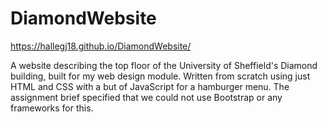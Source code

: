 # DiamondWebsite
https://hallegj18.github.io/DiamondWebsite/

A website describing the top floor of the University of Sheffield's Diamond building, built for my web design module.
Written from scratch using just HTML and CSS with a but of JavaScript for a hamburger menu.
The assignment brief specified that we could not use Bootstrap or any frameworks for this.
